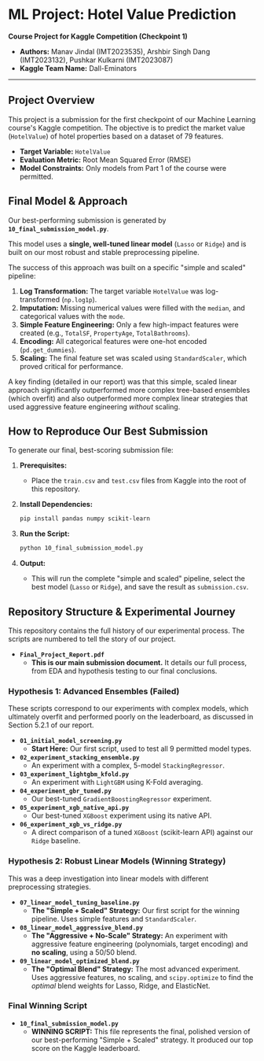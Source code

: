 # ML Project: Hotel Value Prediction

**Course Project for Kaggle Competition (Checkpoint 1)**

- **Authors:** Manav Jindal (IMT2023535), Arshbir Singh Dang (IMT2023132), Pushkar Kulkarni (IMT2023087)
- **Kaggle Team Name:** Dall-Eminators

---

## Project Overview

This project is a submission for the first checkpoint of our Machine Learning course's Kaggle competition. The objective is to predict the market value (`HotelValue`) of hotel properties based on a dataset of 79 features.

- **Target Variable:** `HotelValue`
- **Evaluation Metric:** Root Mean Squared Error (RMSE)
- **Model Constraints:** Only models from Part 1 of the course were permitted.

## Final Model & Approach

Our best-performing submission is generated by **`10_final_submission_model.py`**.

This model uses a **single, well-tuned linear model** (`Lasso` or `Ridge`) and is built on our most robust and stable preprocessing pipeline.

The success of this approach was built on a specific "simple and scaled" pipeline:
1.  **Log Transformation:** The target variable `HotelValue` was log-transformed (`np.log1p`).
2.  **Imputation:** Missing numerical values were filled with the `median`, and categorical values with the `mode`.
3.  **Simple Feature Engineering:** Only a few high-impact features were created (e.g., `TotalSF`, `PropertyAge`, `TotalBathrooms`).
4.  **Encoding:** All categorical features were one-hot encoded (`pd.get_dummies`).
5.  **Scaling:** The final feature set was scaled using `StandardScaler`, which proved critical for performance.

A key finding (detailed in our report) was that this simple, scaled linear approach significantly outperformed more complex tree-based ensembles (which overfit) and also outperformed more complex linear strategies that used aggressive feature engineering *without* scaling.

## How to Reproduce Our Best Submission

To generate our final, best-scoring submission file:

1.  **Prerequisites:**
    * Place the `train.csv` and `test.csv` files from Kaggle into the root of this repository.

2.  **Install Dependencies:**
    ```bash
    pip install pandas numpy scikit-learn
    ```

3.  **Run the Script:**
    ```bash
    python 10_final_submission_model.py
    ```

4.  **Output:**
    * This will run the complete "simple and scaled" pipeline, select the best model (`Lasso` or `Ridge`), and save the result as `submission.csv`.

## Repository Structure & Experimental Journey

This repository contains the full history of our experimental process. The scripts are numbered to tell the story of our project.

- **`Final_Project_Report.pdf`**
  * **This is our main submission document.** It details our full process, from EDA and hypothesis testing to our final conclusions.

### Hypothesis 1: Advanced Ensembles (Failed)

These scripts correspond to our experiments with complex models, which ultimately overfit and performed poorly on the leaderboard, as discussed in Section 5.2.1 of our report.

- **`01_initial_model_screening.py`**
  * **Start Here:** Our first script, used to test all 9 permitted model types.
- **`02_experiment_stacking_ensemble.py`**
  * An experiment with a complex, 5-model `StackingRegressor`.
- **`03_experiment_lightgbm_kfold.py`**
  * An experiment with `LightGBM` using K-Fold averaging.
- **`04_experiment_gbr_tuned.py`**
  * Our best-tuned `GradientBoostingRegressor` experiment.
- **`05_experiment_xgb_native_api.py`**
  * Our best-tuned `XGBoost` experiment using its native API.
- **`06_experiment_xgb_vs_ridge.py`**
  * A direct comparison of a tuned `XGBoost` (scikit-learn API) against our `Ridge` baseline.

### Hypothesis 2: Robust Linear Models (Winning Strategy)

This was a deep investigation into linear models with different preprocessing strategies.

- **`07_linear_model_tuning_baseline.py`**
  * **The "Simple + Scaled" Strategy:** Our first script for the winning pipeline. Uses simple features and `StandardScaler`.
- **`08_linear_model_aggressive_blend.py`**
  * **The "Aggressive + No-Scale" Strategy:** An experiment with aggressive feature engineering (polynomials, target encoding) and **no scaling**, using a 50/50 blend.
- **`09_linear_model_optimized_blend.py`**
  * **The "Optimal Blend" Strategy:** The most advanced experiment. Uses aggressive features, no scaling, and `scipy.optimize` to find the *optimal* blend weights for Lasso, Ridge, and ElasticNet.

### Final Winning Script

- **`10_final_submission_model.py`**
  * **WINNING SCRIPT:** This file represents the final, polished version of our best-performing "Simple + Scaled" strategy. It produced our top score on the Kaggle leaderboard.
